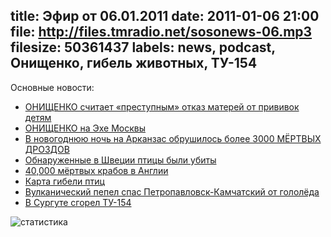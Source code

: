 title: Эфир от 06.01.2011
date: 2011-01-06 21:00
file: http://files.tmradio.net/sosonews-06.mp3
filesize: 50361437
labels: news, podcast, Онищенко, гибель животных, ТУ-154
---
Основные новости:

<ul>
<li><a href="http://www.rian.ru/society/20110104/317613327.html">ОНИЩЕНКО считает «преступным» отказ матерей от прививок детям</a></li>
<li><a href="http://www.echo.msk.ru/programs/exit/739043-echo/">ОНИЩЕНКО на Эхе Москвы</a></li>
<li><a href="http://www.bbc.co.uk/russian/life/2011/01/110103_birds_mistery_solved.shtml">В новогоднюю ночь на Арканзас обрушилось более 3000 МЁРТВЫХ ДРОЗДОВ</a></li>
<li><a href="http://eco.rian.ru/danger/20110106/318051079.html">Обнаруженные в Швеции птицы были убиты</a></li>
<li><a href="http://www.allvoices.com/contributed-news/7798088-unsolved-mystery-40000-dead-devil-crabs-seen-on-british-beach">40,000 мёртвых крабов в Англии</a></li>
<li><a href="http://image-host.ru/out.php/i5256_MassAnimalDeathsbig.jpg">Карта гибели птиц</a></li>
<li><a href="http://www.rosbalt.ru/2011/01/02/806660.html">Вулканический пепел спас Петропавловск-Камчатский от гололёда</a></li>
<li><a href="http://rian.ru/incidents/20110101/316269490.html">В Сургуте сгорел ТУ-154</a></li>
</ul>

![статистика](http://files.tmradio.net/sosonews-06.png)
